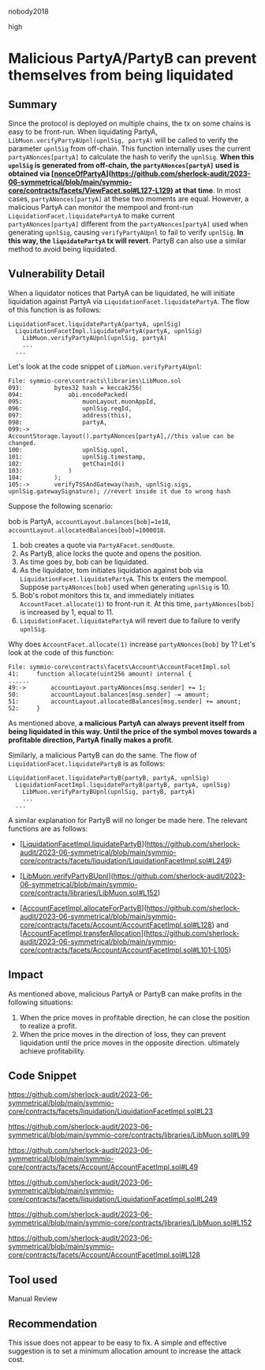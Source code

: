 nobody2018

high

# Malicious PartyA/PartyB can prevent themselves from being liquidated

## Summary

Since the protocol is deployed on multiple chains, the tx on some chains is easy to be front-run. When liquidating PartyA, `LibMuon.verifyPartyAUpnl(upnlSig, partyA)` will be called to verify the parameter `upnlSig` from off-chain. This function internally uses the current `partyANonces[partyA]` to calculate the hash to verify the `upnlSig`. **When this `upnlSig` is generated from off-chain, the `partyANonces[partyA]` used is obtained via [[nonceOfPartyA](https://github.com/sherlock-audit/2023-06-symmetrical/blob/main/symmio-core/contracts/facets/ViewFacet.sol#L127-L129)](https://github.com/sherlock-audit/2023-06-symmetrical/blob/main/symmio-core/contracts/facets/ViewFacet.sol#L127-L129) at that time**. In most cases, `partyANonces[partyA]` at these two moments are equal. However, a malicious PartyA can monitor the mempool and front-run `LiquidationFacet.liquidatePartyA` to make current `partyANonces[partyA]` different from the `partyANonces[partyA]` used when generating `upnlSig`, causing `verifyPartyAUpnl` to fail to verify `upnlSig`. **In this way, the `liquidatePartyA` tx will revert**. PartyB can also use a similar method to avoid being liquidated.

## Vulnerability Detail

When a liquidator notices that PartyA can be liquidated, he will initiate liquidation against PartyA via `LiquidationFacet.liquidatePartyA`. The flow of this function is as follows:

```flow
LiquidationFacet.liquidatePartyA(partyA, upnlSig)
  LiquidationFacetImpl.liquidatePartyA(partyA, upnlSig)
    LibMuon.verifyPartyAUpnl(upnlSig, partyA)
    ...
  ...
```

Let's look at the code snippet of `LibMuon.verifyPartyAUpnl`:

```solidity
File: symmio-core\contracts\libraries\LibMuon.sol
093:         bytes32 hash = keccak256(
094:             abi.encodePacked(
095:                 muonLayout.muonAppId,
096:                 upnlSig.reqId,
097:                 address(this),
098:                 partyA,
099:->               AccountStorage.layout().partyANonces[partyA],//this value can be changed.
100:                 upnlSig.upnl,
101:                 upnlSig.timestamp,
102:                 getChainId()
103:             )
104:         );
105:->       verifyTSSAndGateway(hash, upnlSig.sigs, upnlSig.gatewaySignature); //revert inside it due to wrong hash
```

Suppose the following scenario:

bob is PartyA, `accountLayout.balances[bob]=1e18`, `accountLayout.allocatedBalances[bob]=1000018`.

1.  bob creates a quote via `PartyAFacet.sendQuote`.
2.  As PartyB, alice locks the quote and opens the position.
3.  As time goes by, bob can be liquidated.
4.  As the liquidator, tom initiates liquidation against bob via `LiquidationFacet.liquidatePartyA`. This tx enters the mempool. Suppose `partyANonces[bob]` used when generating `upnlSig` is 10.
5.  Bob's robot monitors this tx, and immediately initiates `AccountFacet.allocate(1)` to front-run it. At this time, `partyANonces[bob]` is increased by 1, equal to 11.
6.  `LiquidationFacet.liquidatePartyA` will revert due to failure to verify `upnlSig`.

Why does `AccountFacet.allocate(1)` increase `partyANonces[bob]` by 1? Let's look at the code of this function:

```solidity
File: symmio-core\contracts\facets\Account\AccountFacetImpl.sol
41:     function allocate(uint256 amount) internal {
......
49:->       accountLayout.partyANonces[msg.sender] += 1;
50:         accountLayout.balances[msg.sender] -= amount;
51:         accountLayout.allocatedBalances[msg.sender] += amount;
52:     }
```

As mentioned above, **a malicious PartyA can always prevent itself from being liquidated in this way. Until the price of the symbol moves towards a profitable direction, PartyA finally makes a profit**.

Similarly, a malicious PartyB can do the same. The flow of `LiquidationFacet.liquidatePartyB` is as follows:

```flow
LiquidationFacet.liquidatePartyB(partyB, partyA, upnlSig)
  LiquidationFacetImpl.liquidatePartyB(partyB, partyA, upnlSig)
    LibMuon.verifyPartyBUpnl(upnlSig, partyB, partyA)
    ...
  ...
```

A similar explanation for PartyB will no longer be made here. The relevant functions are as follows:

- [[LiquidationFacetImpl.liquidatePartyB](https://github.com/sherlock-audit/2023-06-symmetrical/blob/main/symmio-core/contracts/facets/liquidation/LiquidationFacetImpl.sol#L249)](https://github.com/sherlock-audit/2023-06-symmetrical/blob/main/symmio-core/contracts/facets/liquidation/LiquidationFacetImpl.sol#L249)
    
- [[LibMuon.verifyPartyBUpnl](https://github.com/sherlock-audit/2023-06-symmetrical/blob/main/symmio-core/contracts/libraries/LibMuon.sol#L152)](https://github.com/sherlock-audit/2023-06-symmetrical/blob/main/symmio-core/contracts/libraries/LibMuon.sol#L152)
    
- [[AccountFacetImpl.allocateForPartyB](https://github.com/sherlock-audit/2023-06-symmetrical/blob/main/symmio-core/contracts/facets/Account/AccountFacetImpl.sol#L128)](https://github.com/sherlock-audit/2023-06-symmetrical/blob/main/symmio-core/contracts/facets/Account/AccountFacetImpl.sol#L128) and [[AccountFacetImpl.transferAllocation](https://github.com/sherlock-audit/2023-06-symmetrical/blob/main/symmio-core/contracts/facets/Account/AccountFacetImpl.sol#L101-L105)](https://github.com/sherlock-audit/2023-06-symmetrical/blob/main/symmio-core/contracts/facets/Account/AccountFacetImpl.sol#L101-L105)
    

## Impact

As mentioned above, malicious PartyA or PartyB can make profits in the following situations:

1.  When the price moves in profitable direction, he can close the position to realize a profit.
2.  When the price moves in the direction of loss, they can prevent liquidation until the price moves in the opposite direction. ultimately achieve profitability.

## Code Snippet

https://github.com/sherlock-audit/2023-06-symmetrical/blob/main/symmio-core/contracts/facets/liquidation/LiquidationFacetImpl.sol#L23

https://github.com/sherlock-audit/2023-06-symmetrical/blob/main/symmio-core/contracts/libraries/LibMuon.sol#L99

https://github.com/sherlock-audit/2023-06-symmetrical/blob/main/symmio-core/contracts/facets/Account/AccountFacetImpl.sol#L49

https://github.com/sherlock-audit/2023-06-symmetrical/blob/main/symmio-core/contracts/facets/liquidation/LiquidationFacetImpl.sol#L249

https://github.com/sherlock-audit/2023-06-symmetrical/blob/main/symmio-core/contracts/libraries/LibMuon.sol#L152

https://github.com/sherlock-audit/2023-06-symmetrical/blob/main/symmio-core/contracts/facets/Account/AccountFacetImpl.sol#L128

## Tool used

Manual Review

## Recommendation

This issue does not appear to be easy to fix. A simple and effective suggestion is to set a minimum allocation amount to increase the attack cost.
